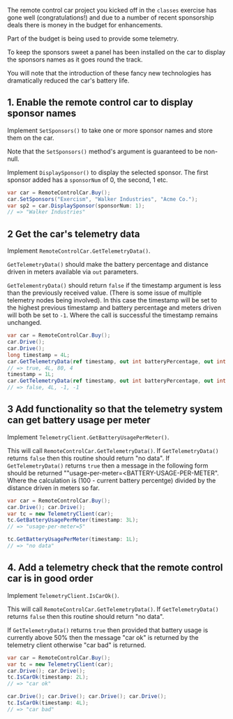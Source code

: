 The remote control car project you kicked off in the `classes` exercise has gone well (congratulations!) and due to a number of recent sponsorship deals there is money in the budget for enhancements.

Part of the budget is being used to provide some telemetry.

To keep the sponsors sweet a panel has been installed on the car to display the sponsors names as it goes round the track.

You will note that the introduction of these fancy new technologies has dramatically reduced the car's battery life.

## 1. Enable the remote control car to display sponsor names

Implement `SetSponsors()` to take one or more sponsor names and store them on the car.

Note that the `SetSponsors()` method's argument is guaranteed to be non-null.

Implement `DisplaySponsor()` to display the selected sponsor. The first sponsor added has a `sponsorNum` of 0, the second, 1 etc.

```csharp
var car = RemoteControlCar.Buy();
car.SetSponsors("Exercism", "Walker Industries", "Acme Co.");
var sp2 = car.DisplaySponsor(sponsorNum: 1);
// => "Walker Industries"
```

## 2 Get the car's telemetry data

Implement `RemoteControlCar.GetTelemetryData()`.

`GetTelemetryData()` should make the battery percentage and distance driven in meters available via `out` parameters.

`GetTelementryData()` should return `false` if the timestamp argument is less than the previously received value. (There is some issue of multiple telemetry nodes being involved). In this case the timestamp will be set to the highest previous timestamp and battery percentage and meters driven will both be set to `-1`. Where the call is successful the timestamp remains unchanged.

```csharp
var car = RemoteControlCar.Buy();
car.Drive();
car.Drive();
long timestamp = 4L;
car.GetTelemetryData(ref timestamp, out int batteryPercentage, out int distanceDrivenInMeters);
// => true, 4L, 80, 4
timestamp = 1L;
car.GetTelemetryData(ref timestamp, out int batteryPercentage, out int distanceDrivenInMeters);
// => false, 4L, -1, -1

```

## 3 Add functionality so that the telemetry system can get battery usage per meter

Implement `TelemetryClient.GetBatteryUsagePerMeter()`.

This will call `RemoteControlCar.GetTelemetryData()`. If `GetTelemetryData()` returns `false` then this routine should return "no data". If `GetTelemetryData()` returns `true` then a message in the following form should be returned ""usage-per-meter=<BATTERY-USAGE-PER-METER". Where the calculation is (100 - current battery percentge) divided by the distance driven in meters so far.

```csharp
var car = RemoteControlCar.Buy();
car.Drive(); car.Drive();
var tc = new TelemetryClient(car);
tc.GetBatteryUsagePerMeter(timestamp: 3L);
// => "usage-per-meter=5"

tc.GetBatteryUsagePerMeter(timestamp: 1L);
// => "no data"
```

## 4. Add a telemetry check that the remote control car is in good order

Implement `TelemetryClient.IsCarOk()`.

This will call `RemoteControlCar.GetTelemetryData()`. If `GetTelemetryData()` returns `false` then this routine should return "no data".

If `GetTelemetryData()` returns `true` then provided that battery usage is currently above 50% then the message "car ok" is returned by the telemetry client otherwise "car bad" is returned.

```csharp
var car = RemoteControlCar.Buy();
var tc = new TelemetryClient(car);
car.Drive(); car.Drive();
tc.IsCarOk(timestamp: 2L);
// => "car ok"

car.Drive(); car.Drive(); car.Drive(); car.Drive();
tc.IsCarOk(timestamp: 4L);
// => "car bad"
```
